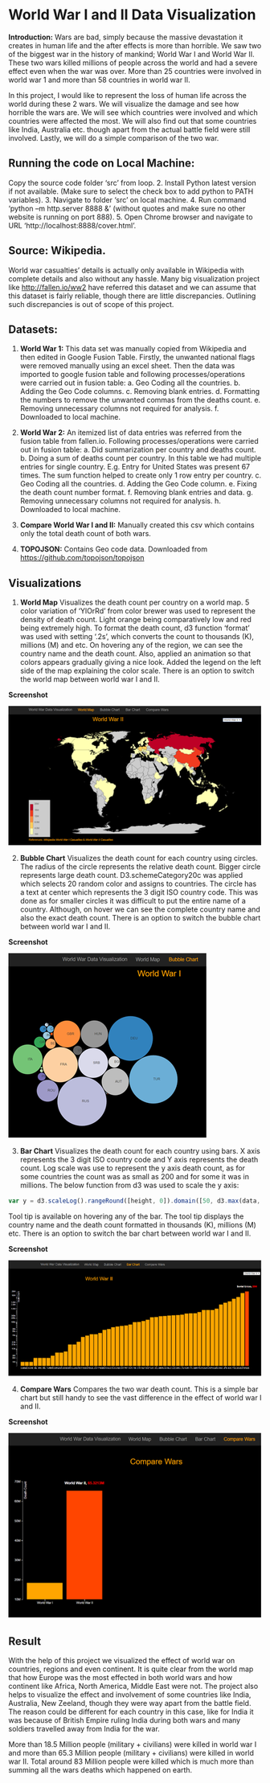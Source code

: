 # World War I and II Data Visualization
 
**Introduction:** Wars are bad, simply because the massive devastation it creates in human life and the after effects is more than horrible. We saw two of the biggest war in the history of mankind; World War I and World War II. These two wars killed millions of people across the world and had a severe effect even when the war was over. More than 25 countries were involved in world war 1 and more than 58 countries in world war II. 
 
In this project, I would like to represent the loss of human life across the world during these 2 wars. We will visualize the damage and see how horrible the wars are. We will see which countries were involved and which countries were affected the most. We will also find out that some countries like India, Australia etc. though apart from the actual battle field were still involved. Lastly, we will do a simple comparison of the two war.


## Running the code on Local Machine: 
 
Copy the source code folder ‘src’ from loop. 2. Install Python latest version if not available. (Make sure to select the check box to add python to PATH variables). 3. Navigate to folder ‘src’ on local machine. 4. Run command ‘python –m http.server 8888 &’ (without quotes and make sure no other website is running on port 888). 5. Open Chrome browser and navigate to URL ‘http://localhost:8888/cover.html’. 


## Source: Wikipedia. 
 
World war casualties’ details is actually only available in Wikipedia with complete details and also without any hassle. Many big visualization project like http://fallen.io/ww2 have referred this dataset and we can assume that this dataset is fairly reliable, though there are little discrepancies. Outlining such discrepancies is out of scope of this project. 
 
## Datasets: 
 
1. **World War 1:** This data set was manually copied from Wikipedia and then edited in Google Fusion Table. Firstly, the unwanted national flags were removed manually using an excel sheet. Then the data was imported to google fusion table and following processes/operations were carried out in fusion table: a. Geo Coding all the countries. b. Adding the Geo Code columns. c. Removing blank entries. d. Formatting the numbers to remove the unwanted commas from the deaths count. e. Removing unnecessary columns not required for analysis. f. Downloaded to local machine. 
 
2. **World War 2:** An itemized list of data entries was referred from the fusion table from fallen.io. Following processes/operations were carried out in fusion table: a. Did summarization per country and deaths count. 
b. Doing a sum of deaths count per country. In this table we had multiple entries for single country. E.g. Entry for United States was present 67 times. The sum function helped to create only 1 row entry per country. c. Geo Coding all the countries. d. Adding the Geo Code column. e. Fixing the death count number format. f. Removing blank entries and data. g. Removing unnecessary columns not required for analysis. h. Downloaded to local machine. 
 
3. **Compare World War I and II:** Manually created this csv which contains only the total death count of both wars. 
 
4. **TOPOJSON:** Contains Geo code data. Downloaded from https://github.com/topojson/topojson  
  
 
## Visualizations 
 
1. **World Map** Visualizes the death count per country on a world map. 5 color variation of ‘YlOrRd’ from color brewer was used to represent the density of death count. Light orange being comparatively low and red being extremely high. To format the death count, d3 function ‘format’ was used with setting ‘.2s’, which converts the count to thousands (K), millions (M) and etc. On hovering any of the region, we can see the country name and the death count. Also, applied an animation so that colors appears gradually giving a nice look. Added the legend on the left side of the map explaining the color scale. There is an option to switch the world map between world war I and II. 
 
**Screenshot**

![alt text](./images/worldmap.png "World Map")
 
 
2. **Bubble Chart** Visualizes the death count for each country using circles. The radius of the circle represents the relative death count. Bigger circle represents large death count. D3.schemeCategory20c was applied which selects 20 random color and assigns to countries. The circle has a text at center which represents the 3 digit ISO country code. This was done as for smaller circles it was difficult to put the entire name of a country.  Although, on hover we can see the complete country name and also the exact death count. There is an option to switch the bubble chart between world war I and II. 
 
**Screenshot**
 
![alt text](./images/bubble.png "Bubble")
 
 
3. **Bar Chart** Visualizes the death count for each country using bars. X axis represents the 3 digit ISO country code and Y axis represents the death count. Log scale was use to represent the y axis death count, as for some countries the count was as small as 200 and for some it was in millions. The below function from d3 was used to scale the y axis: 

```javascript
var y = d3.scaleLog().rangeRound([height, 0]).domain([50, d3.max(data, function (d) { return d.Deaths; })]); 
```

Tool tip is available on hovering any of the bar. The tool tip displays the country name and the death count formatted in thousands (K), millions (M) etc. There is an option to switch the bar chart between world war I and II. 
 
 
**Screenshot**
 
![alt text](./images/bar.png "Bar")
 
 
4. **Compare Wars** Compares the two war death count. This is a simple bar chart but still handy to see the vast difference in the effect of world war I and II. 
 
**Screenshot**

![alt text](./images/Bar-CompareWar-Iand-II.png "Bar-CompareWar-Iand-II")
 
## Result 
 
With the help of this project we visualized the effect of world war on countries, regions and even continent. It is quite clear from the world map that how Europe was the most effected in both world wars and how continent like Africa, North America, Middle East were not. The project also helps to visualize the effect and involvement of some countries like India, Australia, New Zeeland, though they were way apart from the battle field. The reason could be different for each country in this case, like for India it was because of British Empire ruling India during both wars and many soldiers travelled away from India for the war. 
 
More than 18.5 Million people (military + civilians) were killed in world war I and more than 65.3 Million people (military + civilians) were killed in world war II. Total around 83 Million people were killed which is much more than summing all the wars deaths which happened on earth. 